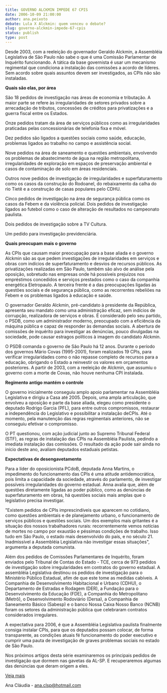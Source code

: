 ```yaml
---
title: GOVERNO ALCKMIN IMPEDE 67 CPIS
date: 2006-10-09 21:00:00
author: ana.peixoto
debate: Lula X Alckmin: quem venceu o debate?
slug: governo-alckmin-impede-67-cpis
status: publish 
type: post
---
```


Desde 2003, com a reeleição do governador Geraldo Alckmin, a Assembléia Legislativa de São Paulo não sabe o que é uma Comissão Parlamentar de Inquérito funcionando. A tática da base governista é usar um mecanismo regimental que condiciona a instalação das comissões a acordo de líderes. Sem acordo sobre quais assuntos devem ser investigados, as CPIs não são instaladas.


**Quais são elas, por área**


São 18 pedidos de investigação nas áreas de economia e tributação. A maior parte se refere às irregularidades de setores privados sobre a arrecadação de tributos, concessões de créditos para privatizações e a guerra fiscal entre os Estados.


Onze pedidos tratam da área de serviços públicos como as irregularidades praticadas pelas concessionárias de telefonia fixa e móvel.


Dez pedidos são ligados a questões sociais como saúde, educação, problemas ligados ao trabalho no campo e assistência social.


Nove pedidos na área de saneamento e questões ambientais, envolvendo os problemas de abastecimento de água na região metropolitana, irregularidades de exploração em espaços de preservação ambiental e casos de contaminação de solo em áreas residenciais.


Outros nove pedidos de investigação de irregularidades e superfaturamento como os casos da construção do Rodoanel, do rebaixamento da calha do rio Tietê e a construção de casas populares pelo CDHU. 


Cinco pedidos de investigação na área de segurança pública como os casos da Febem e da violência policial. Dois pedidos de investigação ligados ao futebol como o caso de alteração de resultados no campeonato paulista.


Dois pedidos de investigação sobre a TV Cultura.


Um pedido para investigação previdenciária.


**Quais preocupam mais o governo**


As CPIs que causam maior preocupação para a base aliada e o governo Alckmin são as que pedem investigações de irregularidades em serviços e obras com indícios de superfaturamento e desvios de recursos públicos. As privatizações realizadas em São Paulo, também são alvo de análise pela oposição, sobretudo nas empresas onde há possíveis prejuízos nos empréstimos concedidos e serviços prestados como o caso da companhia energética Eletropaulo. A terceira frente é a das preocupações ligadas às questões sociais e de segurança pública, como as recorrentes rebeliões na Febem e os problemas ligados à educação e saúde.


O governador Geraldo Alckmin, pré-candidato à presidente da República, apresenta seu mandato como uma administração eficaz, sem indícios de corrupção, realizadora de serviços e obras. É considerado pelo seu partido, o PSDB, como um administrador moderno, preocupado com a eficiência da máquina pública e capaz de responder às demandas sociais. A abertura de comissões de inquérito para investigar as denúncias, pouco divulgadas na sociedade, pode causar estragos políticos à imagem do candidato Alckmin. 


O PSDB comanda o governo de São Paulo há 12 anos. Durante o período dos governos Mário Covas (1995-2001), foram realizados 19 CPIs, para verificar irregularidades como o não repasse completo de recursos para a educação, obrigando o Estado a reinvestir os valores em orçamentos posteriores. A partir de 2003, com a reeleição de Alckmin, que assumiu o governo com a morte de Covas, não houve nenhuma CPI instalada. 


**Regimento antigo mantém o controle**


O governo inicialmente conseguiu amplo apoio parlamentar na Assembléia Legislativa e dirigiu a Casa até 2005. Depois, uma ampla articulação, que envolveu a oposição e parte da base aliada, elegeu como presidente o deputado Rodrigo Garcia (PFL), para entre outros compromissos, restaurar a independência do Legislativo e possibilitar a instalação deCPIs. Até o momento, pela manutenção das regras regimentais anteriores, não se conseguiu efetivar o compromisso.


O PT questionou, com ação judicial junto ao Supremo Tribunal Federal (STF), as regras de instalação das CPIs na Assembléia Paulista, pedindo a imediata instalação das comissões. O resultado da ação pode sair ainda no início deste ano, avaliam deputados estaduais petistas.


**Expectativas de desengavetamento**


Para a líder do oposicionista PCdoB, deputada Anna Martins, o impedimento do funcionamento das CPIs é uma atitude antidemocrática, pois limita a capacidade da sociedade, através do parlamento, de investigar possíveis irregularidades do governo estadual. Anna avalia que, além de questões diretamente ligadas ao poder público, como as denúncias de superfaturamento em obras, há questões sociais mais amplas que o legislativo precisa investigar.


"Existem pedidos de CPIs imprescindíveis que aparecem no cotidiano, como questões ambientais e de planejamento urbano, o funcionamento de serviços públicos e questões sociais. Um dos exemplos mais gritantes é a situação dos nossos trabalhadores rurais: recorrentemente vemos notícias de mortes no campo por exaustão e péssimas condições de trabalho. Isso tudo em São Paulo, o estado mais desenvolvido do país, e no século 21. Inadmissível a Assembléia Legislativa não investigar essas situações", argumenta a deputada comunista.


Além dos pedidos de Comissões Parlamentares de Inquérito, foram enviados pelo Tribunal de Contas do Estado - TCE, cerca de 973 pedidos de investigação sobre irregularidades em contratos do governo estadual. A assembléia Legislativa destinou os pedidos de investigação para o Ministério Público Estadual, afim de que este tome as medidas cabíveis. A Companhia de Desenvolvimento Habitacional e Urbano (CDHU), o Departamento de Estradas e Rodagem (DER), a Fundação para o Desenvolvimento da Educação (FDE), a Companhia do Metropolitano (Metrô), o Desenvolvimento Rodoviário (Dersa), a Companhia de Saneamento Básico (Sabesp) e o banco Nossa Caixa Nosso Banco (NCNB) foram os setores da administração pública que celebraram contratos considerados irregulares. 


A expectativa para 2006, é que a Assembléia Legislativa paulista finalmente consiga instalar CPIs, para que os deputados possam colocar, de forma transparente, as condições atuais fé funcionamento do poder executivo e cumprir uma pauta de investigação de graves problemas sociais no estado de São Paulo.


Nos próximos artigos desta série examinaremos os principais pedidos de investigação que dormem nas gavetas da AL-SP. E recuperaremos algumas das denúncias que deram origem a eles.


[Veja mais](http://www.vermelho.org.br/diario/2006/0220/0220_alckmistas.asp)


Ana Cláudia - [ana.clsp@hotmail.com](mailto:ana.clsp@hotmail.com)


 


